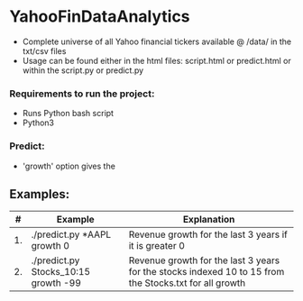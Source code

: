 # YahooFinDataAnalytics

* Complete universe of all Yahoo financial tickers available @ /data/ in the txt/csv files
* Usage can be found either in the html files: script.html or predict.html or within the script.py or predict.py

### Requirements to run the project:
* Runs Python bash script
* Python3

### Predict:

* 'growth' option gives the 

## Examples:

#|Example|Explanation|
--- | --- | --- |
1. |./predict.py *AAPL growth 0|Revenue growth for the last 3 years if it is greater 0|
2. |./predict.py Stocks_10:15 growth -99|Revenue growth for the last 3 years for the stocks indexed 10 to 15 from the Stocks.txt for all growth|
